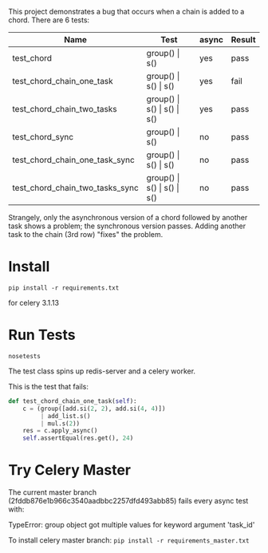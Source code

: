 This project demonstrates a bug that occurs when a chain is added to a chord.
There are 6 tests:


| Name | Test                         | async   | Result       |
| ------ | ----------------------------- | ------- | ------------ |
|test_chord | group() &#124; s()               | yes     |  pass        |
|test_chord_chain_one_task | group() &#124; s() &#124; s()        | yes     | fail         |
|test_chord_chain_two_tasks | group() &#124; s() &#124; s() &#124; s() | yes     | pass         |
|test_chord_sync | group() &#124; s()               | no      |  pass        |
|test_chord_chain_one_task_sync | group() &#124; s() &#124; s()        | no      | pass         |
|test_chord_chain_two_tasks_sync | group() &#124; s() &#124; s() &#124; s() | no      | pass         |


Strangely, only the asynchronous version of a chord followed by another task
shows a problem; the synchronous version passes.  Adding another task to the 
chain (3rd row) "fixes" the problem.


# Install

```
pip install -r requirements.txt
```

for celery 3.1.13


# Run Tests

```
nosetests
```

The test class spins up redis-server and a celery worker.

This is the test that fails:

```python
def test_chord_chain_one_task(self):
    c = (group([add.si(2, 2), add.si(4, 4)])
         | add_list.s()
         | mul.s(2))
    res = c.apply_async()
    self.assertEqual(res.get(), 24)
```


# Try Celery Master

The current master branch (2fddb876e1b966c3540aadbbc2257dfd493abb85) fails
every async test with:

TypeError: group object got multiple values for keyword argument 'task_id'

To install celery master branch:
```pip install -r requirements_master.txt```

